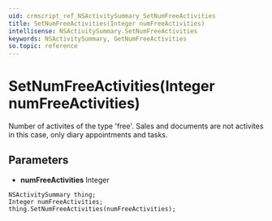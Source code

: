 ```yaml
---
uid: crmscript_ref_NSActivitySummary_SetNumFreeActivities
title: SetNumFreeActivities(Integer numFreeActivities)
intellisense: NSActivitySummary.SetNumFreeActivities
keywords: NSActivitySummary, GetNumFreeActivities
so.topic: reference
---
```


# SetNumFreeActivities(Integer numFreeActivities)

Number of activites of the type 'free'. Sales and documents are not activites in this case, only diary appointments and tasks.

## Parameters

* **numFreeActivities** Integer

```crmscript
NSActivitySummary thing;
Integer numFreeActivities;
thing.SetNumFreeActivities(numFreeActivities);
```

